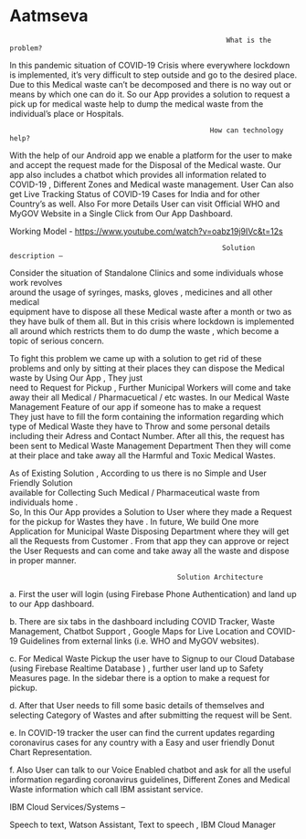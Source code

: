 # Aatmseva
                                                         What is the problem?
In this pandemic situation of COVID-19 Crisis where everywhere lockdown is implemented,  it’s very difficult to step outside and go to the desired place. Due to this Medical waste can’t be decomposed and there is no way out or means by which one can do it. So our App provides a solution to request a pick up for medical waste help to dump the medical waste from the individual’s place or Hospitals.

                                                     How can technology help?
With the help of our Android app we enable a platform for the user to make and accept the request made for the Disposal of the Medical waste. Our app also includes a chatbot which provides all information related to COVID-19 , Different Zones and Medical waste management. User Can also get Live Tracking Status of COVID-19 Cases for India and for other Country’s as well. Also For more Details User can visit Official WHO and MyGOV Website in a Single Click from Our App Dashboard.

Working Model -  https://www.youtube.com/watch?v=oabz19j9IVc&t=12s

                                                    	Solution description – 
 Consider the situation of Standalone Clinics and some individuals whose work revolves    
    around the usage of syringes, masks, gloves , medicines and all other medical    
    equipment have to dispose all these Medical waste after a month or two as they have 
    bulk of them all. But in this crisis where lockdown is implemented all around which 
    restricts them to do dump the waste , which become a topic of  serious concern.
    
  To fight this problem we came up with a solution to get rid of these problems and only by 
    sitting at their places they can dispose the Medical waste by Using Our App , They just   
     need to Request for Pickup , Further Municipal Workers will come and take away their 
     all Medical / Pharmacuetical / etc wastes.
    In our Medical Waste Management Feature of our app if someone has to make a request  
    They just have to fill the form containing the information regarding which type of Medical 
    Waste they have to Throw and some personal details including their Adress and Contact 
     Number.
     After all this, the request has been sent to Medical Waste Management Department 
     Then they will come at their place and take away all the Harmful and Toxic Medical 
     Wastes.
    
   As of Existing Solution , According to us there is no Simple and User Friendly Solution  
       available for Collecting Such Medical / Pharmaceutical waste from individuals home .  
       So, In this Our App provides a Solution to User where they made a Request for the 
       pickup for Wastes they have .
       In future, We build One more Application for Municipal Waste Disposing Department 
       where they will get all the Requests from Customer . From that app they can approve 
       or reject the User Requests and can come and take away all the waste and dispose in 
       proper manner.

 
                                             Solution Architecture 

a.	First the user will login (using Firebase Phone Authentication) and land up to our App dashboard.

b.	There are six tabs in the dashboard including COVID Tracker, Waste Management, Chatbot Support , Google Maps for Live Location and COVID-19 Guidelines from external links 
(i.e. WHO and MyGOV websites).

c.	For Medical Waste Pickup the user have to Signup to our Cloud Database (using Firebase Realtime Database ) , further user land up to Safety Measures page. In the sidebar there is a option to make a request for pickup.

d.	After that User needs to fill some basic details of themselves and selecting Category of Wastes and after submitting the request will be Sent.

e.	In COVID-19 tracker the user can find the current updates regarding coronavirus cases for any country with a Easy and user friendly Donut Chart Representation.

f.	Also User can talk to our Voice Enabled chatbot and ask for all the useful information regarding coronavirus guidelines, Different Zones and Medical Waste information which call IBM assistant service.


IBM Cloud Services/Systems –

Speech to text,  Watson Assistant, Text to speech , IBM Cloud Manager

